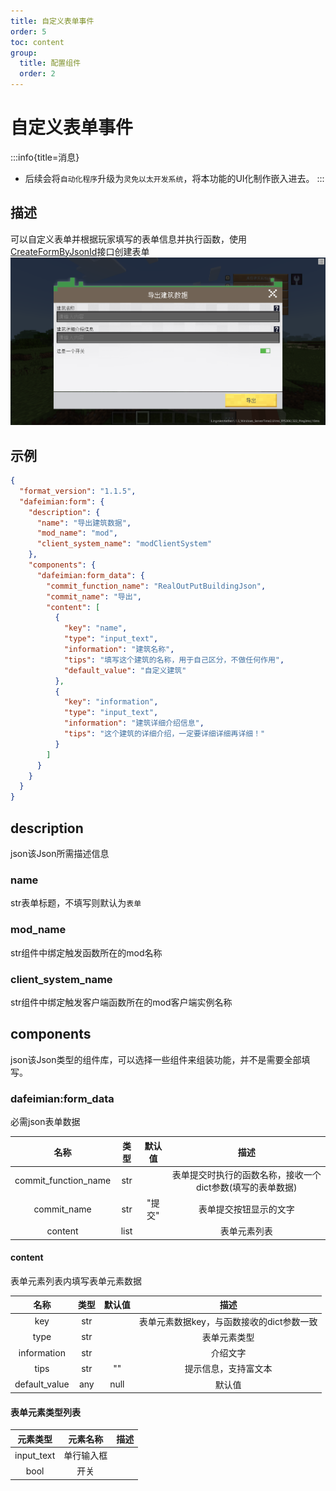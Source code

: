 ```yaml
---
title: 自定义表单事件
order: 5
toc: content
group:
  title: 配置组件
  order: 2
---
```


# 自定义表单事件

:::info{title=消息}
- 后续会将`自动化程序`升级为`灵免以太开发系统`，将本功能的UI化制作嵌入进去。
:::

## 描述
可以自定义表单并根据玩家填写的表单信息并执行函数，使用[CreateFormByJsonId](http://1.94.129.175:8000/docs/common#createformbyjsonid)接口创建表单
![](./picture/form-0.png)

## 示例
```json
{
  "format_version": "1.1.5",
  "dafeimian:form": {
    "description": {
      "name": "导出建筑数据",
      "mod_name": "mod",
      "client_system_name": "modClientSystem"
    },
    "components": {
      "dafeimian:form_data": {
        "commit_function_name": "RealOutPutBuildingJson",
        "commit_name": "导出",
        "content": [
          {
            "key": "name",
            "type": "input_text",
            "information": "建筑名称",
            "tips": "填写这个建筑的名称，用于自己区分，不做任何作用",
            "default_value": "自定义建筑"
          },
          {
            "key": "information",
            "type": "input_text",
            "information": "建筑详细介绍信息",
            "tips": "这个建筑的详细介绍，一定要详细详细再详细！"
          }
        ]
      }
    }
  }
}
```

## description
<Badge type="info">json</Badge>该Json所需描述信息

### name
<Badge type="info">str</Badge>表单标题，不填写则默认为`表单`

### mod_name
<Badge type="info">str</Badge>组件中绑定触发函数所在的mod名称

### client_system_name
<Badge type="info">str</Badge>组件中绑定触发客户端函数所在的mod客户端实例名称

## components
<Badge type="info">json</Badge>该Json类型的组件库，可以选择一些组件来组装功能，并不是需要全部填写。

### dafeimian:form_data
<Badge type="error">必需</Badge><Badge type="info">json</Badge>表单数据

|名称|类型|默认值|描述|
|:-:|:-:|:-:|:-:|
|commit_function_name|str||表单提交时执行的函数名称，接收一个dict参数(填写的表单数据)|
|commit_name|str|"提交"|表单提交按钮显示的文字|
|content|list||表单元素列表|

#### content
表单元素列表内填写表单元素数据

|名称|类型|默认值|描述|
|:-:|:-:|:-:|:-:|
|key|str||表单元素数据key，与函数接收的dict参数一致|
|type|str||表单元素类型|
|information|str||介绍文字|
|tips|str|""|提示信息，支持富文本|
|default_value|any|null|默认值|

#### 表单元素类型列表

|元素类型|元素名称|描述|
|:-:|:-:|:-:|
|input_text|单行输入框||
|bool|开关||